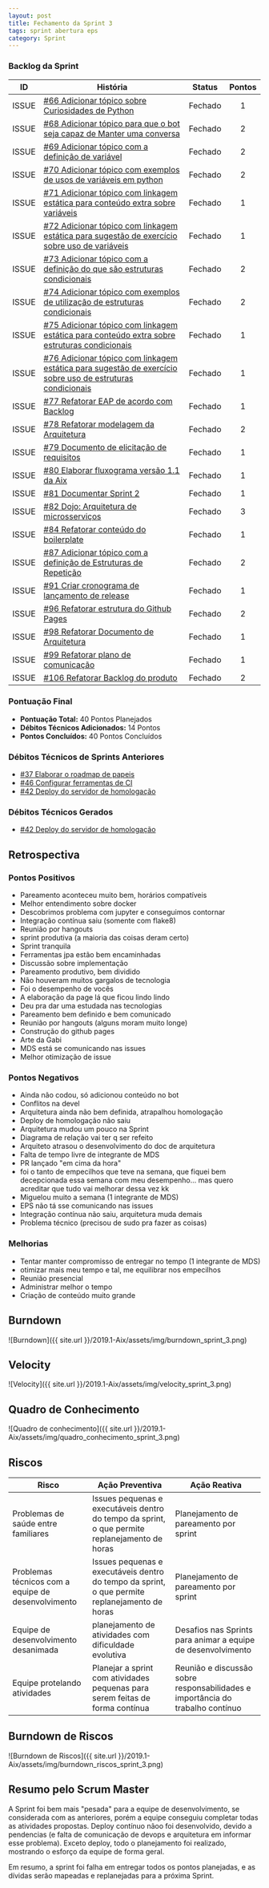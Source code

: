 ```yaml
---
layout: post
title: Fechamento da Sprint 3
tags: sprint abertura eps
category: Sprint
---
```


### Backlog da Sprint

| ID | História | Status | Pontos |
|:--:| ------- | :----: | :----: |
|ISSUE|[#66 Adicionar tópico sobre Curiosidades de Python](https://github.com/fga-eps-mds/2019.1-aix/issues/66)|Fechado|1|
|ISSUE|[#68 Adicionar tópico para que o bot seja capaz de Manter uma conversa](https://github.com/fga-eps-mds/2019.1-aix/issues/68)|Fechado|2|
|ISSUE|[#69 Adicionar tópico com a definição de variável](https://github.com/fga-eps-mds/2019.1-aix/issues/69)|Fechado|2|
|ISSUE|[#70 Adicionar tópico com exemplos de usos de variáveis em python](https://github.com/fga-eps-mds/2019.1-aix/issues/70)|Fechado|2|
|ISSUE|[#71 Adicionar tópico com linkagem estática para conteúdo extra sobre variáveis](https://github.com/fga-eps-mds/2019.1-aix/issues/71)|Fechado|1|
|ISSUE|[#72 Adicionar tópico com linkagem estática para sugestão de exercício sobre uso de variáveis](https://github.com/fga-eps-mds/2019.1-aix/issues/72)|Fechado|1|
|ISSUE|[#73 Adicionar tópico com a definição do que são estruturas condicionais](https://github.com/fga-eps-mds/2019.1-aix/issues/73)|Fechado|2|
|ISSUE|[#74 Adicionar tópico com exemplos de utilização de estruturas condicionais](https://github.com/fga-eps-mds/2019.1-aix/issues/74)|Fechado|2|
|ISSUE|[#75 Adicionar tópico com linkagem estática para conteúdo extra sobre estruturas condicionais](https://github.com/fga-eps-mds/2019.1-aix/issues/75)|Fechado|1|
|ISSUE|[#76 Adicionar tópico com linkagem estática para sugestão de exercício sobre uso de estruturas condicionais](https://github.com/fga-eps-mds/2019.1-aix/issues/76)|Fechado|1|
|ISSUE|[#77 Refatorar EAP de acordo com Backlog](https://github.com/fga-eps-mds/2019.1-aix/issues/77)|Fechado|1|
|ISSUE|[#78 Refatorar modelagem da Arquitetura](https://github.com/fga-eps-mds/2019.1-aix/issues/78)|Fechado|2|
|ISSUE|[#79 Documento de elicitação de requisitos](https://github.com/fga-eps-mds/2019.1-aix/issues/79)|Fechado|1|
|ISSUE|[#80 Elaborar fluxograma versão 1.1 da Aix](https://github.com/fga-eps-mds/2019.1-aix/issues/80)|Fechado|1|
|ISSUE|[#81 Documentar Sprint 2](https://github.com/fga-eps-mds/2019.1-aix/issues/81)|Fechado|1|
|ISSUE|[#82 Dojo: Arquitetura de microsserviços](https://github.com/fga-eps-mds/2019.1-aix/issues/82)|Fechado|3|
|ISSUE|[#84 Refatorar conteúdo do boilerplate](https://github.com/fga-eps-mds/2019.1-aix/issues/84)|Fechado|1|
|ISSUE|[#87 Adicionar tópico com a definição de Estruturas de Repetição](https://github.com/fga-eps-mds/2019.1-aix/issues/87)|Fechado|2|
|ISSUE|[#91 Criar cronograma de lançamento de release](https://github.com/fga-eps-mds/2019.1-aix/issues/91)|Fechado|1|
|ISSUE|[#96 Refatorar estrutura do Github Pages](https://github.com/fga-eps-mds/2019.1-aix/issues/96)|Fechado|2|
|ISSUE|[#98 Refatorar Documento de Arquitetura](https://github.com/fga-eps-mds/2019.1-aix/issues/98)|Fechado|1|
|ISSUE|[#99 Refatorar plano de comunicação](https://github.com/fga-eps-mds/2019.1-aix/issues/99)|Fechado|1|
|ISSUE|[#106 Refatorar Backlog do produto](https://github.com/fga-eps-mds/2019.1-aix/issues/106)|Fechado|2|

### Pontuação Final

* __Pontuação Total:__ 40 Pontos Planejados
* __Débitos Técnicos Adicionados:__ 14 Pontos 
* __Pontos Concluídos:__ 40 Pontos Concluídos

### Débitos Técnicos de Sprints Anteriores

* [#37 Elaborar o roadmap de papeis](https://github.com/fga-eps-mds/2019.1-aix/issues/37)
* [#46 Configurar ferramentas de CI](https://github.com/fga-eps-mds/2019.1-aix/issues/46)
* [#42 Deploy do servidor de homologação](https://github.com/fga-eps-mds/2019.1-aix/issues/42)

### Débitos Técnicos Gerados

* [#42 Deploy do servidor de homologação](https://github.com/fga-eps-mds/2019.1-aix/issues/42)

## Retrospectiva

### Pontos Positivos

- Pareamento aconteceu muito bem, horários compatíveis
- Melhor entendimento sobre docker
- Descobrimos problema com jupyter e conseguimos contornar
- Integração contínua saiu (somente com flake8)
- Reunião por hangouts
- sprint produtiva (a maioria das coisas deram certo)
- Sprint tranquila
- Ferramentas jpa estão bem encaminhadas
- Discussão sobre implementação
- Pareamento produtivo, bem dividido
- Não houveram muitos gargalos de tecnologia
- Foi o desempenho de vocês
- A elaboração da page lá que ficou lindo lindo
- Deu pra dar uma estudada nas tecnologias  
- Pareamento bem definido e bem comunicado
- Reunião por hangouts (alguns moram muito longe)
- Construção do github pages
- Arte da Gabi
- MDS está se comunicando nas issues
- Melhor otimização de issue


### Pontos Negativos

- Ainda não codou, só adicionou conteúdo no bot
- Conflitos na devel
- Arquitetura ainda não bem definida, atrapalhou homologação
- Deploy de homologação não saiu
- Arquitetura mudou um pouco na Sprint
- Diagrama de relação vai ter q ser refeito
- Arquiteto atrasou o desenvolvimento do doc de arquitetura
- Falta de tempo livre de integrante de MDS
- PR lançado "em cima da hora"
- foi o tanto de empecilhos que teve na semana, que fiquei bem decepcionada essa semana com meu desempenho... mas quero acreditar que tudo vai melhorar dessa vez kk
- Miguelou muito a semana (1 integrante de MDS)
- EPS não tá sse comunicando nas issues
- Integração contínua não saiu, arquitetura muda demais
- Problema técnico (precisou de sudo pra fazer as coisas)


### Melhorias

- Tentar manter compromisso de entregar no tempo (1 integrante de MDS)
- otimizar mais meu tempo e tal,  me equilibrar nos empecilhos
- Reunião presencial
- Administrar melhor o tempo
- Criação de conteúdo muito grande


## Burndown

![Burndown]({{ site.url }}/2019.1-Aix/assets/img/burndown_sprint_3.png)

## Velocity

![Velocity]({{ site.url }}/2019.1-Aix/assets/img/velocity_sprint_3.png)

## Quadro de Conhecimento

![Quadro de conhecimento]({{ site.url }}/2019.1-Aix/assets/img/quadro_conhecimento_sprint_3.png)

## Riscos

| Risco  | Ação Preventiva  | Ação Reativa  |
|---|---|---|
| Problemas de saúde entre familiares |Issues pequenas e executáveis dentro do tempo da sprint, o que permite replanejamento de horas |Planejamento de pareamento por sprint |
| Problemas técnicos com  a equipe de desenvolvimento |Issues pequenas e executáveis dentro do tempo da sprint, o que permite replanejamento de horas |Planejamento de pareamento por sprint |
| Equipe de desenvolvimento desanimada |planejamento de atividades com dificuldade evolutiva |Desafios nas Sprints para animar a equipe de desenvolvimento |
| Equipe protelando atividades | Planejar a sprint com atividades pequenas para serem feitas de forma contínua | Reunião e discussão sobre responsabilidades e importância do trabalho contínuo |

## Burndown de Riscos

![Burndown de Riscos]({{ site.url }}/2019.1-Aix/assets/img/burndown_riscos_sprint_3.png)

## Resumo pelo Scrum Master

A Sprint foi bem mais "pesada" para a equipe de desenvolvimento, se considerada com as anteriores, porém a equipe conseguiu completar todas as atividades propostas. Deploy contínuo nãoo foi desenvolvido, devido a pendencias (e falta de comunicação de devops e arquitetura em informar esse problema). Exceto deploy, todo o planejamento foi realizado, mostrando o esforço da equipe de forma geral.

Em resumo, a sprint foi falha em entregar todos os pontos planejadas, e as dívidas serão mapeadas e replanejadas para a próxima Sprint.